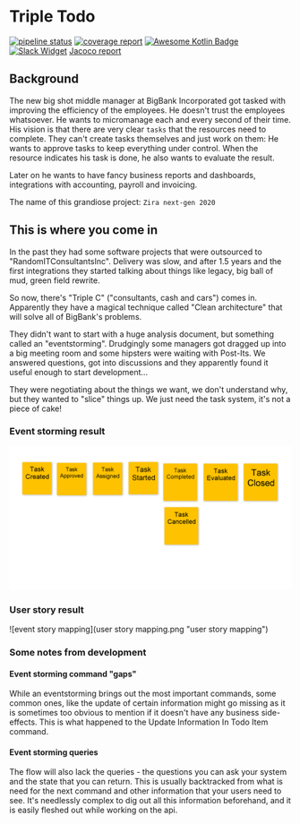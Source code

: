 # Triple Todo
[![pipeline status](https://gitlab.rotate-it.be/tripled/triple-todo/badges/master/pipeline.svg)](https://gitlab.rotate-it.be/tripled/triple-todo/pipelines)
[![coverage report](https://gitlab.rotate-it.be/tripled/triple-todo/badges/master/coverage.svg)](https://gitlab.rotate-it.be/tripled/triple-todo/commits/master)
[![Awesome Kotlin Badge](https://kotlin.link/awesome-kotlin.svg)](https://github.com/KotlinBy/awesome-kotlin)
[![Slack Widget](https://img.shields.io/badge/Slack-Opentripled-blue.svg?style=flat-square)](https://tripled-io.slack.com/messages/opentripled)
[Jacoco report](https://tripled.pages.gitlab.rotate-it.be/triple-todo/)

## Background

The new big shot middle manager at BigBank Incorporated got tasked with improving the efficiency of the employees.
He doesn't trust the employees whatsoever. He wants to micromanage each and every second of their time.
His vision is that there are very clear `tasks` that the resources need to complete.
They can't create tasks themselves and just work on them: He wants to approve tasks to keep everything under control.
When the resource indicates his task is done, he also wants to evaluate the result.

Later on he wants to have fancy business reports and dashboards, integrations with accounting, payroll and invoicing.

The name of this grandiose project: `Zira next-gen 2020`

## This is where you come in

In the past they had some software projects that were outsourced to "RandomITConsultantsInc".
Delivery was slow, and after 1.5 years and the first integrations they started talking about things like legacy, big ball of mud, green field rewrite.

So now, there's "Triple C" ("consultants, cash and cars") comes in.
Apparently they have a magical technique called "Clean architecture" that will solve all of BigBank's problems.

They didn't want to start with a huge analysis document, but something called an "eventstorming".
Drudgingly some managers got dragged up into a big meeting room and some hipsters were waiting with Post-Its.
We answered questions, got into discussions and they apparently found it useful enough to start development...

They were negotiating about the things we want, we don't understand why, but they wanted to "slice" things up.
We just need the task system, it's not a piece of cake!

### Event storming result
![event storming](eventstorming.png "event storming")

### User story result
![event story mapping](user story mapping.png "user story mapping")

### Some notes from development
#### Event storming command "gaps"
While an eventstorming brings out the most important commands, some common ones, like the update of certain information might go missing as it is sometimes too obvious to mention if it doesn't have any business side-effects. This is what happened to the Update Information In Todo Item command.

#### Event storming queries
The flow will also lack the queries - the questions you can ask your system and the state that you can return. This is usually backtracked from what is need for the next command and other information that your users need to see. It's needlessly complex to dig out all this information beforehand, and it is easily fleshed out while working on the api.
